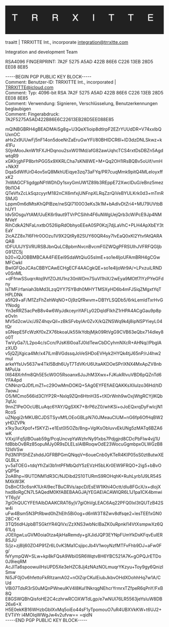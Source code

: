 ![image](https://raw.githubusercontent.com/TRRXITTE/SIGNATURES/main/TRRXITTE.png)

traaitt | TRRXITTE Int., incorporate
integration@trrxitte.com

Integration and development Team

RSA4096 FINGERPRINT: 7A2F 5275 A5AD 422B 86E6 C226 13EB 28D5 EE08 8E85

-----BEGIN PGP PUBLIC KEY BLOCK-----  
Comment: Benutzer-ID: TRRXITTE Int., incorporated | TRRXITTE@icloud.com  
Comment: Typ: 4096-bit RSA 7A2F 5275 A5AD 422B 86E6 C226 13EB 28D5 EE08 8E85  
Comment: Verwendung: Signieren, Verschlüsselung, Benutzerkennungen beglaubigen  
Comment: Fingerabdruck: 7A2F5275A5AD422B86E6C22613EB28D5EE088E85  

mQINBGBRH4gBEADMAiSg8g+U3QeX1ioip8dtIrpF2EZrYUUdDR+V74xxIbQUxnOC
aHx2x9UUwFj5nF14on5doeNrZaEruGwYFI/80BHIDCR6l+ID3dzDNLSkwz+k41Fu
S0jnMooJknW1tFXJHDqnou2sxW01Md/afG82awUqhcTCS4rxtDsDBZn5AgdwtqR9
xGKIrjghFP8brhPGG5x9XKRLCha7sKN8WE+M+Qq2OH1lRsBQBv5oUif/vmH+NkXf
DqaSdWlfUrD4ov5xQ8MkhUEiqye3zq73aFYq/PR7cuqMmk9pitQ4MLeIoyxffxK2
7nWAGCF1igdgpNFtWDhDy1sxyGmUW1Z89b3REppE72XwcIDuG/eBnz5mez9bI1O4
QTeVfxZcLkSqzcyyrM182nCX6mfxjUNFnpXLRqZzrQiVeBYULKrk0d3+mTmRSMJG
Lppm0m6dMtsKhQPlBze/neSQl7100O3eKs3k1M+bAdIvDtZri4+MU79UVtbBhUY1
ldv5IOsguYtAM/UuEK6r9aut9TVrPCSihh4F6uNWgUejQrb3cWiPcE9Jp4NMMVeY
RihCdkA2NFaLnxtbO526ipRdObhyoEEeA0SP0Kzj7djLaVhC+PLH4ApXbEY3tEaY
2icAZZ8x7I6FHr0OOzu1V9X2QtRy82SUY60QR4sy7IvEaQ0xKl2YtvfAtQARAQAB
tDFUUlJYSVRURSBJbnQuLCBpbmNvcnBvcmF0ZWQgPFRSUlhJVFRFQGljbG91ZC5j
b20+iQJOBBMBCAA4FiEEei9SdaWtQiuG5sImE+so1e4IjoUFAmBRH4gCGwMFCwkI
BwIGFQoJCAsCBBYCAwECHgECF4AACgkQE+so1e4IjoWr9A/+LPxzuiLRNDv0SnML
+dFfnwSSuqrrAtq9VfZOJtU1nz30nWDm7SuVl1hiX/2wEya9MOtf7lYzPYeGFdny
lsTMF/rfaniah3bMd3LzqQYY7SYBdh0MHYTMSXyHD6b4mFJSiqZMgxtYqTHPLDNk
a5fQ9+aF/M1ZzFhZehWqNO+Oj9zQfRwvm+DB1YLSQDb5/6rkLemldTxrHvGYNodg
Yn3eRRZ5acPeB8v4w6WyJdkceynYAFLy02DqIdFIkhZ1rHPA4ACgGau9p8peOvIn
MV5d2cwUx/J9Z4hqvQiI+zBkSFvbyIAr0ZvX/kQZNSWq9k4j8ipNSPYieyL04tQr
sGNepE5FcWzKf0xZX76bkoaUk55IkYdbjMjk09RtVgG9CVB63eQbx714dley8o0T
TwVyGa7/L2po4c/sCcn/PJsK6l0oaTJ0ldTewCbDCyhmNXcR+AHNq//PbglAzXUD
v5jQZjXgica4Mr/x47ILmBVGdssqJoVeSHDoEVHyk2HYQk4tjJ65nP/rJ4hw2muI
arkeYfsUv5637w4TkI5Bdh6UyT7TdVKrU6UtaAKDOeSPrlXNX4MxApZV8nbMPuUa
lX648Xrhfm8Qh5E5cW0O5Rsoanx6JuJhM3Xwx+FJKukRIvuVBD6pQZnTd6YFA4pd
CNNnzrQJDfLmZ1+c29OwMmDOKQ+5Ag0EYFEfiAEQAKKsXlluIzo36Hd/tiD7aowJ
O5/MCmo566id3ClYP2R+Nxlq9ZQn6HtnH3S+tXOrWnh9wOxjWtgRCYjIKQb7qfJc
9nnZ1PeOOcUBLuAqc6YAY/QgSXK7+8rP6zZ0/whKSi+oJoEQxrqDyFwIcjN1RcoS
uZNpgi2rMKUBCJDSTSyvMfLOEoGBLpN7i0JMeauClUM+nG6fp6OfHqBW2yHDZVPk
x1ky3ucXpof+fSKYZi+e1Est0I5OZb/8ng+VgIKsObIuvvEkUNg5zMATq6BZA6wK
VXxj/iFq5jIBOuab59g/PcqUncvpYaWzhrNy91xbs7Pdjgjrd8CDcPbFIw4vjj1U
fdBbbOvBRz85opuMJy0R9sDLELslAlBRoqwOdE23WocuGgmbpxOLWGzB812IdVSw
Pd3N1PlShEZshddJGFRBPGmQNqqV+6oueCnb0yKTeR4KIP05sS0zt8utwXEQLBLx
y+5aTOEG+tdqYfrZaI3b1ntPFMbQdY5zEVzH5bLKr0EW9FRQO+2ig5+bBvOyQP5e
2oA8hp+l9UTDNM1dR3C/NJDibd2S10TURmS9ROHqhK+RuhLyrb1J9LR54SMXkW3K
DsBnCf3c6snK1UrAl9ecTBuCRVs/apcD/EsEW1lKhi4Octt/dIu8FGcX/x+dlojX
hxd8oRgCN7L5AQedM0KfABEBAAGJAjYEGAEIACAWIQR6L1J1pa1CK4bmwiYT6yjV
7giOhQUCYFEfiAIbDAAKCRAT6yjV7giOhVgLEAC6Aq22PFQ0Ixl3tQUTzB42Sw4i
uFw4Bsm5N3PtRbwd0hZhElh5Bi0og+d6nW3T8Zwv8dfsqe2+lesTEEfxGN028C+X
3TQ5tidHJpbBTSGktYR4QlVx/ZzXNS3wbNclBaZK0uRpnkI14VtXsmpwXz6Q61Lq
JOEllgwLuGVM0oia0tza4jkHaRemdy+gXJidJQP3EYNpFUmYkDsKFqvEuIER8SJU
S/jz+zj8Ij60ZO4P91Zr6L0vK3Ma1CsjipcJb4V1woyNzfMTFvFhb9DJ+aFw0Fg/
feYympQW+SLw+kp8kFQsA9Wbi0SR6Wqtv8H6YBC521A7K+gOPQJrETDo0J9ieqRM
AcJITa6spoowuiIHsUPD5Xe3eHZC8Jj4zNAzNOLmuqrYKzyu+Toy9gy6QnizISmw
Ni5JF0jOv6hfettoFkRltzamA02+nOlZqrCKuIEiubJkbvOHdXOohhHq7w1A/CUd
VBi07TdsR3rS0uMQnPWneulKV4I8Kul1NkrqgNEhcrYrmrxTZfpeR6qPnY/FxB8Q
E8GSWQBhQisfoHE2C4czhrwRCOXWTdLgp/e7wNUI76LR5563jeYsIuW8DB26x6+X
H5E0ekKB16WHzbGbIXvMq5oiEo44sF1yTpomouO7uR4UBXVkKW+t6UJ2+EVTilYr
i4MOIqWWgJw4v2ufvw==
=qidN  
-----END PGP PUBLIC KEY BLOCK-----